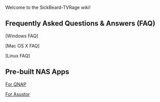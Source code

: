 Welcome to the SickBeard-TVRage wiki!

## Frequently Asked Questions & Answers (FAQ)

[Windows FAQ]

[Mac OS X FAQ]

[Linux FAQ]

## Pre-built NAS Apps

[For QNAP](http://bit.ly/1j5WtdN) 

[For Asustor](http://bit.ly/1pFr1rW)